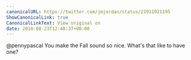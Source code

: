 ```yaml
---
canonicalURL: https://twitter.com/jmjordan/status/21911021195
ShowCanonicalLink: true
CanonicalLinkText: View original on
date: 2010-08-23T12:48:37+00:00
---
```

@pennypascal You make the Fall sound so nice. What's that like to have one?